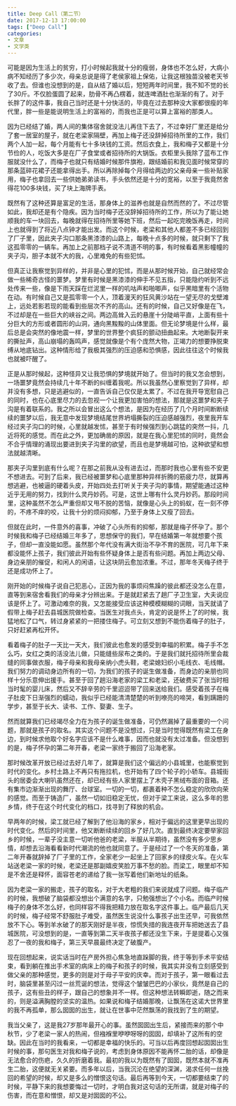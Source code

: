 ```yaml
---
title: Deep Call（第二节）
date: 2017-12-13 17:00:00
tags: ["Deep Call"]
categories: 
- 文章
- 文学类
---
```


可能是因为生活上的贫穷，打小时候起我就十分的瘦弱，身体也不怎么好，大病小病不知经历了多少次，母亲总说是得了老侯家祖上保佑，让我这根独苗没被老天爷收了去。但谁也没想到的是，自从结了婚以后，短短两年时间里，我不知不觉的长了30斤。不仅脸蛋圆了起来，肋骨不再凸楞着，就连啤酒肚也渐渐的有了。对于长胖了的这件事，我自己当时还是十分快活的，毕竟在过去那种没大家都很瘦的年代里，胖一些是能说明生活上的富裕的，而我也正是可以算上富裕的那类人。

因为已经结了婚，两人间的集体宿舍就没法儿再住下去了，不过幸好厂里还是给分了套一居室的屋子，就在老梁家隔壁，再加上梅子还没辞掉招待所里的工作，我们两个人加一起，每个月能有七十多块钱的工资。然后衣食上，我和梅子又都是十分节俭的人，吃饭大多是在厂子食堂或者招待所的大锅饭。衣柜里头我除了蓝布工作服就没什么了，而梅子也就只有结婚时候那件旗袍，跟结婚前和我见面时候常穿的那条蓝碎花裙子还能拿得出手。所以再除掉每个月得给两边的父亲母亲一些补贴家用，梅子也拿回去一些供她弟弟读书，手头依然还是十分的宽裕，以至于我竟然舍得花100多块钱，买了块上海牌手表。

既然有了这种还算是富足的生活，那身体上的滋养也就是自然而然的了。不过尽管如此，我却还是有个隐疾。因为当时梅子还没辞掉招待所的工作，所以为了能让她顺我的车一块回去，每晚就得在招待所里等她下班，然后一起吃完晚饭再走，时间上也就得到了将近八点钟才能出发。而这个时候，老梁和其他人都差不多已经回到了厂子里，因此夹子沟口那条黑漆漆的山路上，每晚十点多的时候，就只剩下了我这孤零零的一辆车。再加上之前那档子说不清道不明的事，有时候看着黑影幢幢的夹子沟，胆子本就不大的我，心里难免的有些犯怵。

但真正让我察觉到异样的，并非是心里的犯怵，而是从那时候开始，自己就经常会做一些稀奇古怪的噩梦。梦里有时候是黑漆漆的伸手不见五指，只能隐约听到不远处传来一些，像是下雨天踩在烂泥里一样的叽咕声和啪唧声，似乎黑暗里有个活物在动。有时候自己又是孤零零一个人，顶着漫天的狂风黄沙站在一望无尽的戈壁滩上，远处若影若现的能看到些层次不齐的高山。还有的时候，自己又好像是在飞，不过却是在一些巨大的峡谷之间。两边高耸入云的悬崖十分陡峭平直，上面有些十分巨大的方形或者圆形的山洞，通向黑黢黢的山体里面。但无论梦境是什么样，最后总是会突然的像地震一样，梦里的世界整个疯狂的颤动扭曲起来。大地断裂开来的撕扯声，高山崩塌的轰鸣声，感觉就像是个有个庞然大物，正竭力的想要挣脱束缚从地底钻出。这种情形给了我极其强烈的压迫感和恐惧感，因此往往这个时候我也就被吓醒了。

正是从那时候起，这种怪异又让我恐惧的梦境就开始了。但当时的我又怎会想到，一场噩梦竟然会持续几十年不断的纠缠着我呢。所以我虽然心里察觉到了异样，却并没有多想，只是逃避似的，一直告诉自己仅仅是太累了。不过在我开导宽慰自己的同时，也在心底里尽力的去忽视一个让我更加害怕的想法，那就是这噩梦和夹子沟是有着联系的。我之所以会冒出这么个想法，是因为在经历了几个月时间断断续续的噩梦以后，我无意中发现梦境结尾世界坍塌撕裂的压迫感越强烈，夜里我开车经过夹子沟口的时候，心里就越发怵，甚至于有时候强烈到心跳猛的突然一抖，几近将死的感觉。而在此之外，更加确凿的原因，就是在我心里犯怵的同时，竟然会不合乎情理的涌现出要进到夹子沟里的欲望，而且也是梦境越可怕，这种欲望和想法就越清晰。

那夹子沟里到底有什么呢？在那之前我从没有进去过，而那时我也心里有些不安更不想进去。可到了后来，我已经被噩梦和心底里那种异样折腾的筋疲力尽，就算再想逃避，也被逼的硬着头皮，开始四处去打听关于夹子沟的事情，期望能通过这种近乎无用的努力，找到什么灵丹妙药。可是，这世上哪有什么灵丹妙药。那段时间里，这种虽然不怎么严重但却又甩不脱的苦恼，就像是心头上的蚂蚁，在一刻不停的，不疼不痒的咬，让我十分的烦闷抑郁，乃至于身体上又瘦了回去。

但就在此时，一件意外的喜事，冲破了心头所有的抑郁，那就是梅子怀孕了。那个时候我和梅子已经结婚三年多了，思想保守的我们，早在结婚第一年就想要个孩子，但却一直没能如愿。虽然那个年代没有满大街治不孕不育的医院，可几年下来都没能怀上孩子，我们彼此开始有些怀疑身体上是否有些问题。再加上两边父母、身边亲朋的催促，和闲人的闲语，让这块阴云愈加浓重。不过，那年冬天梅子终于还是成功怀上了。

刚开始的时候梅子说自己犯恶心，正因为我的事烦闷焦躁的彼此都还没怎么在意，直等到来宿舍看我们的母亲才分辨出来。于是就赶紧去了趟厂子卫生室，大夫说应该是怀上了。可激动难奈的我，又怎能接受应该这种模模糊糊的词眼，当天就请了假带上梅子赶去县城医院做检查。当医生对我点头，肯定的说是怀上了的时候，我猛地松了口气，转过身紧紧的一把搂住梅子。可立刻又想到不能伤着梅子的肚子，只好赶紧再松开怀。

看着梅子的肚子一天比一天大，我们彼此也愈发的感受到幸福的积累。梅子手不怎么巧，女红之类的活没法儿做，只能缝些尿布之类的。于是我们就托招待所里会裁缝的同事做衣服，梅子母亲和我母亲纳小虎头鞋，老梁媳妇织小毛线衣、毛线帽。我们努力的调动身边所有的一切，为我们的孩子的诞生做准备，而身边的亲朋也同样十分乐意伸出援手。甚至于回了趟沿海老家的梁工和老梁，还破费买了张当时相当时髦的婴儿床，然后又不辞辛劳的千里迢迢带了回来送给我们。感受着孩子在梅子肚皮下日渐强烈的蠕动，我似乎已经能清清楚楚的听到嘹亮的啼哭，看到蹒跚的学步，甚至于长大、读书、工作、娶妻、生子。

然而就算我们已经竭尽全力在为孩子的诞生做准备，可仍然漏掉了最重要的一个问题，那就是孩子的取名。其实这个问题不是没想过，只是当时觉得既然有梁工在身边，到时候求他取个好名字应该不是什么难事，因而也就没有太过准备。但没想到的是，梅子怀孕的第二年开春，老梁一家终于搬回了沿海老家。

那时候改革开放已经过去好几年了，就算是我们这个偏远的小县城里，也能察觉到时代的变化。乡村土路上不再只有拖拉机，也开始有了四个轮子的小轿车。县城街头的居委会大喇叭虽然还在，却已经有些人家里摆上了木壳子黑绒布面的音箱。还有集市边渐渐出现的舞厅、台球室。一切的一切，都裹着种不怎么稳定的欣欣向荣的感觉。而至于铸造厂，虽然一切如旧稳定无忧，但对于梁工来说，这么多年的思乡情，终于在这个时代变化的档口，找寻到了释放的机会。

早两年的时候，梁工就已经了解到了他沿海的家乡，相对于偏远的这里更早出现的时代变化。然后的时间里，他又断断续续的回乡了好几次。直到最终决定要举家回乡的时候，一辈子没主意一切听他爸的老梁，半服从半期待，虽然没有多少思乡情，却想去沿海看看新时代潮流的他也就同意了。于是经过了一个冬天的准备，第二年开春就辞掉了厂子里的工作，全家老少一起坐上了回家乡的绿皮火车。在火车站送老梁一家的时候，老梁还是那副嬉皮笑脸万事不愁的脸。而梁工，眼里却不知是不舍还是释怀，面容苍老的递给了我一张写着他们新地址的纸条。

因为老梁一家的搬走，孩子的取名，对于大老粗的我们来说就成了问题。梅子临产的时候，我想破了脑袋都没想出个满意的名字，只勉强想出了个小名。而临产时候梅子的身体不怎么好，也同样容不得我把精力放在取名字这件事上。临产最后几天的时候，梅子经常不舒服肚子难受，虽然医生说没什么事孩子出生还早，可我依然放不下心。等到羊水破了的那天刚好是半夜，惊慌失措的我连夜开车把她送去了县城医院，可没想到的是，一直等到第二天半夜孩子都还没生下来，于是提着心又强忍了一夜的我和梅子，第三天早晨最终决定了破腹产。

现在回想起来，说实话当时在产房外担心焦急地直跺脚的我，终于等到手术平安结束，看到躺在推出手术室的病床上的梅子和孩子的时候，我其实并没有立刻感受到做父亲的那种感觉，更多的则是对于母子平安的庆幸。而对于孩子，第一眼看过去时，脑袋里甚至闪过一丝荒诞的想法，觉得这个皱皱巴巴的小家伙，竟然是自己的孩子，这有些丑的样子，跟自己的想象并不一样。但这种想法转瞬即逝，随之而来的，则是溢满胸膛的坚实的温热。如果说和梅子结婚那晚，让飘荡在这诺大世界里的我不再孤单，那么囡囡的出生，就让在世事中茫然飘荡的我找到了生的期望。

我当父亲了，这是我27岁那年最开心的事。虽然囡囡出生后，紧接而来的那个中秋节，少了老梁一家人的热闹，但襁褓里咿咿呀呀的囡囡，却填补了这所有的空缺。因此在当时的我看来，一切都是幸福的快乐的。可当以后再度回想起囡囡出生时候的事，那句医生对我和梅子说的，考虑到身体原因不能再怀二胎的话，却像是无法愈合的伤疤，久久的折磨着我。最初的我以为既然有了囡囡，既然本就不准再生二胎，这便就无关紧要。而多年以后，当我沉沦在绝望的深渊，渴求任何一丝挽回的希望的时候，却又是多么的憎恨这句话。最后再等到今天，一切都要结束了的时候，平静下来的我想要悔过一切时，才明白我对这句话的无所谓，就是对梅子的伤害，而在意和憎恨，却又是对囡囡的不公。